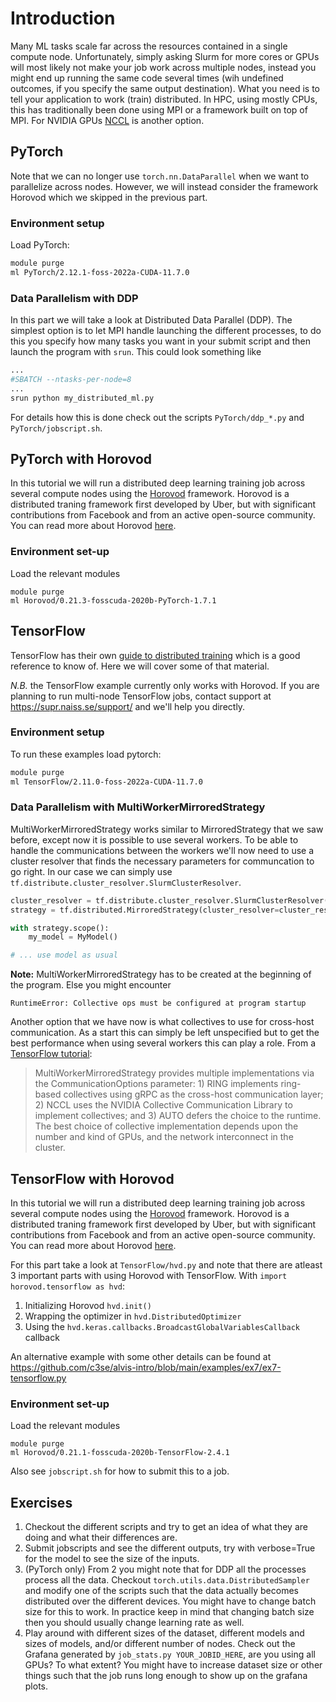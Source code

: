 # Introduction
Many ML tasks scale far across the resources contained in a single compute node.
Unfortunately, simply asking Slurm for more cores or GPUs will most likely not
make your job work across multiple nodes, instead you might end up running the
same code several times (wih undefined outcomes, if you specify the same output
destination). What you need is to tell your application to work (train)
distributed. In HPC, using mostly CPUs, this has traditionally been done using
MPI or a framework built on top of MPI. For NVIDIA GPUs 
[NCCL](https://developer.nvidia.com/nccl) is another option.

## PyTorch
Note that we can no longer use `torch.nn.DataParallel` when we want to
parallelize across nodes. However, we will instead consider the framework
Horovod which we skipped in the previous part.

### Environment setup
Load PyTorch:
```bash
module purge
ml PyTorch/2.12.1-foss-2022a-CUDA-11.7.0
```

### Data Parallelism with DDP
In this part we will take a look at Distributed Data Parallel (DDP). The
simplest option is to let MPI handle launching the different processes, to do
this you specify how many tasks you want in your submit script and then launch
the program with `srun`. This could look something like
```bash
...
#SBATCH --ntasks-per-node=8
...
srun python my_distributed_ml.py
```

For details how this is done check out the scripts `PyTorch/ddp_*.py` and `PyTorch/jobscript.sh`.

## PyTorch with Horovod
In this tutorial we will run a distributed deep learning training job across
several compute nodes using the [Horovod](https://github.com/horovod/horovod)
framework. Horovod is a distributed traning framework first developed by Uber,
but with significant contributions from Facebook and from an active open-source
community. You can read more about Horovod
[here](https://arxiv.org/pdf/1802.05799.pdf).

### Environment set-up
Load the relevant modules
```
module purge
ml Horovod/0.21.3-fosscuda-2020b-PyTorch-1.7.1
```


## TensorFlow
TensorFlow has their own [guide to distributed training](https://www.tensorflow.org/guide/distributed_training)
which is a good reference to know of. Here we will cover some of that material.

*N.B.* the TensorFlow example currently only works with Horovod. If you are
planning to run multi-node TensorFlow jobs, contact support at
<https://supr.naiss.se/support/> and we'll help you directly.

### Environment setup
To run these examples load pytorch:
```bash
module purge
ml TensorFlow/2.11.0-foss-2022a-CUDA-11.7.0
```

### Data Parallelism with MultiWorkerMirroredStrategy
MultiWorkerMirroredStrategy works similar to MirroredStrategy that we saw
before, except now it is possible to use several workers. To be able to handle
the communications between the workers we'll now need to use a cluster resolver
that finds the necessary parameters for communcation to go right. In our case we
can simply use `tf.distribute.cluster_resolver.SlurmClusterResolver`.

```python
cluster_resolver = tf.distribute.cluster_resolver.SlurmClusterResolver()
strategy = tf.distributed.MirroredStrategy(cluster_resolver=cluster_resolver)

with strategy.scope():
    my_model = MyModel()

# ... use model as usual
```

**Note:** MultiWorkerMirroredStrategy has to be created at the beginning of the
program. Else you might encounter
```
RuntimeError: Collective ops must be configured at program startup
```

Another option that we have now is what collectives to use for cross-host
communication. As a start this can simply be left unspecified but to get the
best performance when using several workers this can play a role. From a
[TensorFlow tutorial](https://www.tensorflow.org/tutorials/distribute/multi_worker_with_keras#choose_the_right_strategy):
> MultiWorkerMirroredStrategy provides multiple implementations via the
> CommunicationOptions parameter: 1) RING implements ring-based collectives using
> gRPC as the cross-host communication layer; 2) NCCL uses the NVIDIA Collective
> Communication Library to implement collectives; and 3) AUTO defers the choice to
> the runtime. The best choice of collective implementation depends upon the
> number and kind of GPUs, and the network interconnect in the cluster.

## TensorFlow with Horovod
In this tutorial we will run a distributed deep learning training job across
several compute nodes using the [Horovod](https://github.com/horovod/horovod)
framework. Horovod is a distributed traning framework first developed by Uber,
but with significant contributions from Facebook and from an active open-source
community. You can read more about Horovod
[here](https://arxiv.org/pdf/1802.05799.pdf).

For this part take a look at `TensorFlow/hvd.py` and note that there are atleast
3 important parts with using Horovod with TensorFlow. With
`import horovod.tensorflow as hvd`:

1. Initializing Horovod `hvd.init()`
2. Wrapping the optimizer in `hvd.DistributedOptimizer`
3. Using the `hvd.keras.callbacks.BroadcastGlobalVariablesCallback` callback

An alternative example with some other details can be found at
https://github.com/c3se/alvis-intro/blob/main/examples/ex7/ex7-tensorflow.py

### Environment set-up
Load the relevant modules
```
module purge
ml Horovod/0.21.1-fosscuda-2020b-TensorFlow-2.4.1
```

Also see `jobscript.sh` for how to submit this to a job.


## Exercises
1. Checkout the different scripts and try to get an idea of what they are doing and what their differences are.
2. Submit jobscripts and see the different outputs, try with verbose=True for the model to see the size of the inputs.
3. (PyTorch only) From 2 you might note that for DDP all the processes process all the data. Checkout `torch.utils.data.DistributedSampler` and modify one of the scripts such that the data actually becomes distributed over the different devices. You might have to change batch size for this to work. In practice keep in mind that changing batch size then you should usually change learning rate as well.
4. Play around with different sizes of the dataset, different models and sizes of models, and/or different number of nodes. Check out the Grafana generated by `job_stats.py YOUR_JOBID_HERE`, are you using all GPUs? To what extent? You might have to increase dataset size or other things such that the job runs long enough to show up on the grafana plots.
